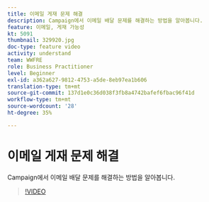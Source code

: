 ```yaml
---
title: 이메일 게재 문제 해결
description: Campaign에서 이메일 배달 문제를 해결하는 방법을 알아봅니다.
feature: 이메일, 게재 가능성
kt: 5091
thumbnail: 329920.jpg
doc-type: feature video
activity: understand
team: WWFRE
role: Business Practitioner
level: Beginner
exl-id: a362a627-9812-4753-a5de-8eb97ea1b606
translation-type: tm+mt
source-git-commit: 137d1e0c36d038f3fb8a4742bafef6fbac96f41d
workflow-type: tm+mt
source-wordcount: '28'
ht-degree: 35%

---
```


# 이메일 게재 문제 해결

Campaign에서 이메일 배달 문제를 해결하는 방법을 알아봅니다.

>[!VIDEO](https://video.tv.adobe.com/v/329920?quality=12)
